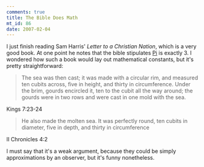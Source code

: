 ```yaml
--- 
comments: true
title: The Bible Does Math
mt_id: 86
date: 2007-02-04
---
```

I just finish reading Sam Harris' <em>Letter to a Christian Nation</em>, which is a very good book.  At one point he notes that the bible stipulates [Pi](http://en.wikipedia.org/wiki/Pi) is exactly 3.  I wondered how such a book would lay out mathematical constants, but it's pretty straightforward:

<blockquote>
The sea was then cast; it was made with a circular rim, and measured ten cubits across, five in height, and thirty in circumference.
Under the brim, gourds encircled it, ten to the cubit all the way around; the gourds were in two rows and were cast in one mold with the sea.
</blockquote>
Kings 7:23-24

<blockquote>
He also made the molten sea. It was perfectly round, ten cubits in diameter, five in depth, and thirty in circumference
</blockquote>
II Chronicles 4:2

I must say that it's a weak argument, because they could be simply approximations by an observer, but it's funny nonetheless.
